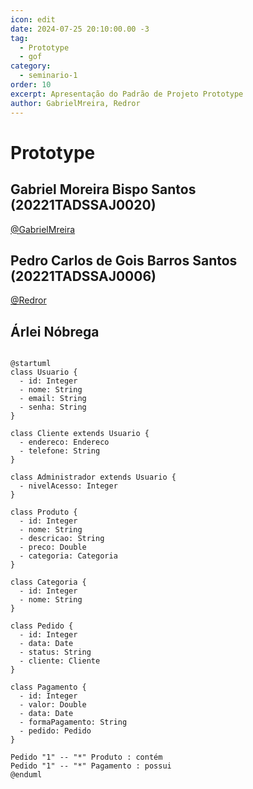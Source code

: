 ```yaml
---
icon: edit
date: 2024-07-25 20:10:00.00 -3
tag:
  - Prototype
  - gof
category:
  - seminario-1
order: 10
excerpt: Apresentação do Padrão de Projeto Prototype
author: GabrielMreira, Redror
---
```


# Prototype

## Gabriel Moreira Bispo Santos (20221TADSSAJ0020)
[@GabrielMreira](https://github.com/GabrielMreira)

<!-- @include: ../../../includes/seminario-1-GabrielMreira/README.md -->


## Pedro Carlos de Gois Barros Santos (20221TADSSAJ0006)
[@Redror](https://github.com/Redror)

<!-- @include: ../../../includes/seminario-1-Redror/README.md -->


## Árlei Nóbrega 

```plantuml

@startuml
class Usuario {
  - id: Integer
  - nome: String
  - email: String
  - senha: String
}

class Cliente extends Usuario {
  - endereco: Endereco
  - telefone: String
}

class Administrador extends Usuario {
  - nivelAcesso: Integer
}

class Produto {
  - id: Integer
  - nome: String
  - descricao: String
  - preco: Double
  - categoria: Categoria
}

class Categoria {
  - id: Integer
  - nome: String
}

class Pedido {
  - id: Integer
  - data: Date
  - status: String
  - cliente: Cliente
}

class Pagamento {
  - id: Integer
  - valor: Double
  - data: Date
  - formaPagamento: String
  - pedido: Pedido
}

Pedido "1" -- "*" Produto : contém
Pedido "1" -- "*" Pagamento : possui
@enduml

```

